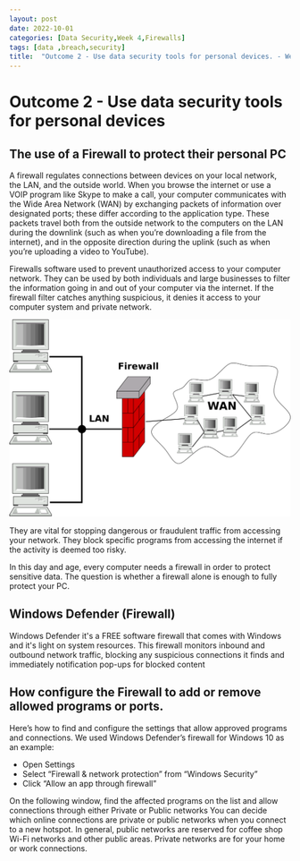 ```yaml
---
layout: post
date: 2022-10-01
categories: [Data Security,Week 4,Firewalls]
tags: [data ,breach,security]
title:  "Outcome 2 - Use data security tools for personal devices. - Week 4"
---
```



# **Outcome 2 - Use data security tools for personal devices**

## The use of a Firewall to protect their personal PC


A firewall regulates connections between devices on your local network, the LAN, and the outside world. When you browse the internet or use a VOIP program like Skype to make a call, your computer communicates with the Wide Area Network (WAN) by exchanging packets of information over designated ports; these differ according to the application type. These packets travel both from the outside network to the computers on the LAN during the downlink (such as when you’re downloading a file from the internet), and in the opposite direction during the uplink (such as when you’re uploading a video to YouTube).


Firewalls software used to prevent unauthorized access to your computer network.
They can be used by both individuals and large businesses to filter the information going in and out of your computer via the internet. If the firewall filter catches anything suspicious, it denies it access to your computer system and private network.

![alt text](https://github.com/rgcosta7/rgcosta7.github.io/blob/main/img/how-does-a-firewall-work-1-1024x715.png?raw=true "How Firewall does it work?")

They are vital for stopping dangerous or fraudulent traffic from accessing your network. They block specific programs from accessing the internet if the activity is deemed too risky.

In this day and age, every computer needs a firewall in order to protect sensitive data. The question is whether a firewall alone is enough to fully protect your PC.


## **Windows Defender (Firewall)**

Windows Defender it's a FREE software firewall that comes with Windows and it's light on system resources.
This firewall monitors inbound and outbound network traffic, blocking any suspicious connections it finds and immediately notification pop-ups for blocked content




 ## How configure the Firewall to add or remove allowed programs or ports.


Here’s how to find and configure the settings that allow approved programs and connections. We used Windows Defender’s firewall for Windows 10 as an example:

- Open Settings
- Select “Firewall & network protection” from “Windows Security”
- Click “Allow an app through firewall”

On the following window, find the affected programs on the list and allow connections through either Private or Public networks
You can decide which online connections are private or public networks when you connect to a new hotspot. In general, public networks are reserved for coffee shop Wi-Fi networks and other public areas. Private networks are for your home or work connections.